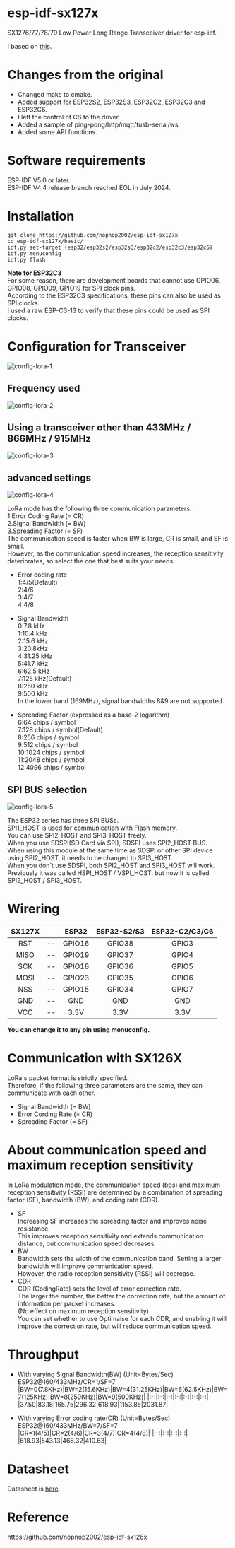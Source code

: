 # esp-idf-sx127x
SX1276/77/78/79 Low Power Long Range Transceiver driver for esp-idf.


I based on [this](https://github.com/Inteform/esp32-lora-library).

# Changes from the original   
- Changed make to cmake.   
- Added support for ESP32S2, ESP32S3, ESP32C2, ESP32C3 and ESP32C6.   
- I left the control of CS to the driver.   
- Added a sample of ping-pong/http/mqtt/tusb-serial/ws.   
- Added some API functions.   

# Software requirements
ESP-IDF V5.0 or later.   
ESP-IDF V4.4 release branch reached EOL in July 2024.   

# Installation

```Shell
git clone https://github.com/nopnop2002/esp-idf-sx127x
cd esp-idf-sx127x/basic/
idf.py set-target {esp32/esp32s2/esp32s3/esp32c2/esp32c3/esp32c6}
idf.py menuconfig
idf.py flash
```

__Note for ESP32C3__   
For some reason, there are development boards that cannot use GPIO06, GPIO08, GPIO09, GPIO19 for SPI clock pins.   
According to the ESP32C3 specifications, these pins can also be used as SPI clocks.   
I used a raw ESP-C3-13 to verify that these pins could be used as SPI clocks.   


# Configuration for Transceiver   

![config-lora-1](https://user-images.githubusercontent.com/6020549/152313802-d88ed3ab-dff5-4fe5-a05f-742c2e6e0aa4.jpg)

## Frequency used   
![config-lora-2](https://github.com/user-attachments/assets/91c4b8b8-e18c-4dbb-b880-40d2cd460272)

## Using a transceiver other than 433MHz / 866MHz / 915MHz   
![config-lora-3](https://github.com/user-attachments/assets/62984a47-681e-48f4-a408-d8429fceea58)

## advanced settings   
![config-lora-4](https://github.com/user-attachments/assets/513f7bca-63ea-4045-a517-8de054fbb804)

LoRa mode has the following three communication parameters.   
1.Error Coding Rate (= CR)   
2.Signal Bandwidth (= BW)   
3.Spreading Factor (= SF)   
The communication speed is faster when BW is large, CR is small, and SF is small.   
However, as the communication speed increases, the reception sensitivity deteriorates, so select the one that best suits your needs.   

- Error coding rate   
1:4/5(Default)   
2:4/6   
3:4/7   
4:4/8   

- Signal Bandwidth   
0:7.8 kHz   
1:10.4 kHz   
2:15.6 kHz   
3:20.8kHz   
4:31.25 kHz   
5:41.7 kHz   
6:62.5 kHz   
7:125 kHz(Default)   
8:250 kHz   
9:500 kHz   
In the lower band (169MHz), signal bandwidths 8&9 are not supported.   

- Spreading Factor (expressed as a base-2 logarithm)   
6:64 chips / symbol   
7:128 chips / symbol(Default)   
8:256 chips / symbol   
9:512 chips / symbol   
10:1024 chips / symbol   
11:2048 chips / symbol   
12:4096 chips / symbol   

## SPI BUS selection   
![config-lora-5](https://github.com/user-attachments/assets/f3dcf76e-1bf4-4c05-98ac-f9174f52820e)

The ESP32 series has three SPI BUSs.   
SPI1_HOST is used for communication with Flash memory.   
You can use SPI2_HOST and SPI3_HOST freely.   
When you use SDSPI(SD Card via SPI), SDSPI uses SPI2_HOST BUS.   
When using this module at the same time as SDSPI or other SPI device using SPI2_HOST, it needs to be changed to SPI3_HOST.   
When you don't use SDSPI, both SPI2_HOST and SPI3_HOST will work.   
Previously it was called HSPI_HOST / VSPI_HOST, but now it is called SPI2_HOST / SPI3_HOST.   

# Wirering

|SX127X||ESP32|ESP32-S2/S3|ESP32-C2/C3/C6|
|:-:|:-:|:-:|:-:|:-:|
|RST|--|GPIO16|GPIO38|GPIO3|
|MISO|--|GPIO19|GPIO37|GPIO4|
|SCK|--|GPIO18|GPIO36|GPIO5|
|MOSI|--|GPIO23|GPIO35|GPIO6|
|NSS|--|GPIO15|GPIO34|GPIO7|
|GND|--|GND|GND|GND|
|VCC|--|3.3V|3.3V|3.3V|

__You can change it to any pin using menuconfig.__   


# Communication with SX126X
LoRa's packet format is strictly specified.   
Therefore, if the following three parameters are the same, they can communicate with each other.   
- Signal Bandwidth (= BW)   
- Error Cording Rate (= CR)   
- Spreading Factor (= SF)   

# About communication speed and maximum reception sensitivity   
In LoRa modulation mode, the communication speed (bps) and maximum reception sensitivity (RSSI) are determined by a combination of spreading factor (SF), bandwidth (BW), and coding rate (CDR).   
- SF   
Increasing SF increases the spreading factor and improves noise resistance.   
This improves reception sensitivity and extends communication distance, but communication speed decreases.   
- BW   
Bandwidth sets the width of the communication band. Setting a larger bandwidth will improve communication speed.   
However, the radio reception sensitivity (RSSI) will decrease.   
- CDR   
CDR (CodingRate) sets the level of error correction rate.   
The larger the number, the better the correction rate, but the amount of information per packet increases.   
(No effect on maximum reception sensitivity)   
You can set whether to use Optimaise for each CDR, and enabling it will improve the correction rate, but will reduce communication speed.   

# Throughput
- With varying Signal Bandwidth(BW) (Unit=Bytes/Sec)   
	ESP32@160/433MHz/CR=1/SF=7   
	|BW=0(7.8KHz)|BW=2(15.6KHz)|BW=4(31.25KHz)|BW=6(62.5KHz)|BW=7(125KHz)|BW=8(250KHz)|BW=9(500KHz)|
	|:-:|:-:|:-:|:-:|:-:|:-:|:-:|
	|37.50|83.18|165.75|296.32|618.93|1153.85|2031.87|

- With varying Error coding rate(CR) (Unit=Bytes/Sec)   
	ESP32@160/433MHz/BW=7/SF=7   
	|CR=1(4/5)|CR=2(4/6)|CR=3(4/7)|CR=4(4/8)|
	|:-:|:-:|:-:|:-:|
	|618.93|543.13|468.32|410.63|

# Datasheet
Datasheet is [here](https://github.com/jgromes/RadioLib/files/8646997/DS_SX1276-7-8-9_W_APP_V7.pdf).   

# Reference
https://github.com/nopnop2002/esp-idf-sx126x

